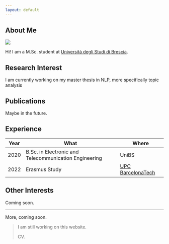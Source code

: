 ```yaml
---
layout: default
---
```


## About Me

<img class="profile-picture" src="https://avatars.githubusercontent.com/u/18557226?v=4">

Hi! I am a M.Sc. student at [Università degli Studi di Brescia](https://www.unibs.it/). 

## Research Interest

I am currently working on my master thesis in NLP, more specifically topic analysis

## Publications

Maybe in the future.

## Experience

 Year | What | Where
-----|-------|-----
 2020 | B.Sc. in Electronic and Telecommunication Engineering | UniBS
 2022 | Erasmus Study | [UPC BarcelonaTech](https://www.upc.edu/)

## Other Interests

Coming soon.

---

More, coming soon.

> I am still working on this website.
>
> CV.
